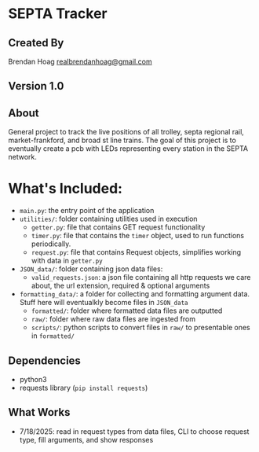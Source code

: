 # SEPTA Tracker 

## Created By
Brendan Hoag <realbrendanhoag@gmail.com>

## Version 1.0

## About
General project to track the live positions of all trolley, septa regional rail, market-frankford, and broad st line trains. The goal of this project is to eventually create a pcb with LEDs representing every station in the SEPTA network.

# What's Included:
- `main.py`: the entry point of the application
- `utilities/`: folder containing utilities used in execution
    - `getter.py`: file that contains GET request functionality
    - `timer.py`: file that contains the `timer` object, used to run functions periodically.
    - `request.py`: file that contains Request objects, simplifies working with data in `getter.py`
- `JSON_data/`: folder containing json data files:
    - `valid_requests.json`: a json file containing all http requests we care about, the url extension, required & optional arguments
- `formatting_data/`: a folder for collecting and formatting argument data. Stuff here will eventualkly become files in `JSON_data`
    - `formatted/`: folder where formatted data files are outputted
    - `raw/`: folder where raw data files are ingested from
    - `scripts/`: python scripts to convert files in `raw/` to presentable ones in `formatted/`

## Dependencies
- python3
- requests library (`pip install requests`)

## What Works
- 7/18/2025: read in request types from data files, CLI to choose request type, fill arguments, and show responses